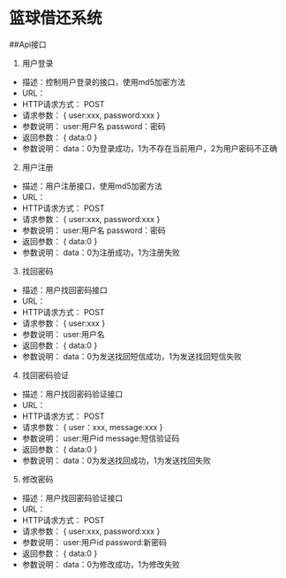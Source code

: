 # 篮球借还系统



##Api接口

1. 用户登录
* 描述：控制用户登录的接口，使用md5加密方法
* URL：
* HTTP请求方式： POST
* 请求参数：
    {
        user:xxx,
        password:xxx
    }
* 参数说明：
    user:用户名
    password：密码
* 返回参数：
{
    data:0
}
* 参数说明：
    data：0为登录成功，1为不存在当前用户，2为用户密码不正确

2. 用户注册
* 描述：用户注册接口，使用md5加密方法
* URL：
* HTTP请求方式： POST
* 请求参数：
    {
        user:xxx,
        password:xxx
    }
* 参数说明：
    user:用户名
    password：密码
* 返回参数：
{
    data:0
}
* 参数说明：
    data：0为注册成功，1为注册失败
    
3. 找回密码
* 描述：用户找回密码接口
* URL：
* HTTP请求方式： POST
* 请求参数：
    {
        user:xxx
    }
* 参数说明：
    user:用户名
* 返回参数：
{
    data:0
}
* 参数说明：
    data：0为发送找回短信成功，1为发送找回短信失败
    
4. 找回密码验证
* 描述：用户找回密码验证接口
* URL：
* HTTP请求方式： POST
* 请求参数：
    {
        user：xxx,
        message:xxx
    }
* 参数说明：
    user:用户id
    message:短信验证码
* 返回参数：
{
    data:0
}
* 参数说明：
    data：0为发送找回成功，1为发送找回失败
    
5. 修改密码
* 描述：用户找回密码验证接口
* URL：
* HTTP请求方式： POST
* 请求参数：
    {
        user:xxx,
        password:xxx
    }
* 参数说明：
    user:用户id
    password:新密码
* 返回参数：
{
    data:0
}
* 参数说明：
    data：0为修改成功，1为修改失败
    
